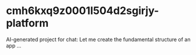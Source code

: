 # cmh6kxq9z0001l504d2sgirjy-platform
AI-generated project for chat: Let me create the fundamental structure of an app ...
